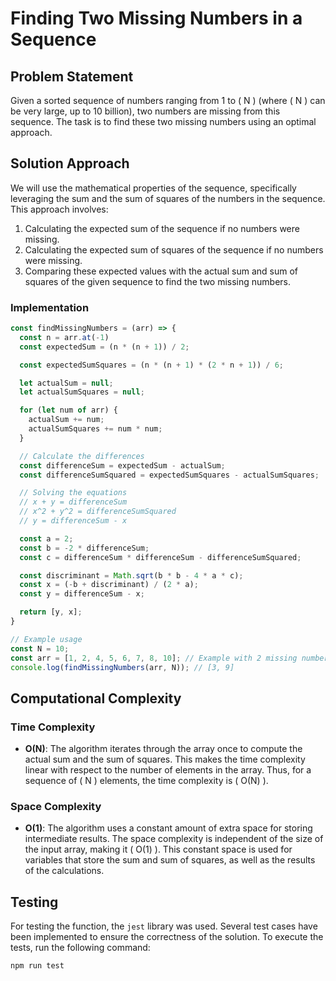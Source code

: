 # Finding Two Missing Numbers in a Sequence

## Problem Statement
Given a sorted sequence of numbers ranging from 1 to \( N \) (where \( N \) can be very large, up to 10 billion), two numbers are missing from this sequence. The task is to find these two missing numbers using an optimal approach.

## Solution Approach
We will use the mathematical properties of the sequence, specifically leveraging the sum and the sum of squares of the numbers in the sequence. This approach involves:

1. Calculating the expected sum of the sequence if no numbers were missing.
2. Calculating the expected sum of squares of the sequence if no numbers were missing.
3. Comparing these expected values with the actual sum and sum of squares of the given sequence to find the two missing numbers.

### Implementation

```javascript
const findMissingNumbers = (arr) => {
  const n = arr.at(-1)
  const expectedSum = (n * (n + 1)) / 2;

  const expectedSumSquares = (n * (n + 1) * (2 * n + 1)) / 6;

  let actualSum = null; 
  let actualSumSquares = null; 

  for (let num of arr) {
    actualSum += num;
    actualSumSquares += num * num;
  }

  // Calculate the differences
  const differenceSum = expectedSum - actualSum;
  const differenceSumSquared = expectedSumSquares - actualSumSquares;

  // Solving the equations
  // x + y = differenceSum
  // x^2 + y^2 = differenceSumSquared
  // y = differenceSum - x

  const a = 2;
  const b = -2 * differenceSum;
  const c = differenceSum * differenceSum - differenceSumSquared;

  const discriminant = Math.sqrt(b * b - 4 * a * c);
  const x = (-b + discriminant) / (2 * a);
  const y = differenceSum - x;

  return [y, x];
}

// Example usage
const N = 10;
const arr = [1, 2, 4, 5, 6, 7, 8, 10]; // Example with 2 missing numbers
console.log(findMissingNumbers(arr, N)); // [3, 9]
```

## Computational Complexity

### Time Complexity

- **O(N)**: The algorithm iterates through the array once to compute the actual sum and the sum of squares. This makes the time complexity linear with respect to the number of elements in the array. Thus, for a sequence of \( N \) elements, the time complexity is \( O(N) \).

### Space Complexity

- **O(1)**: The algorithm uses a constant amount of extra space for storing intermediate results. The space complexity is independent of the size of the input array, making it \( O(1) \). This constant space is used for variables that store the sum and sum of squares, as well as the results of the calculations.

## Testing

For testing the function, the `jest` library was used. Several test cases have been implemented to ensure the correctness of the solution. To execute the tests, run the following command:

```
npm run test
```